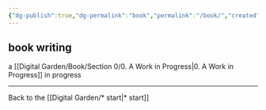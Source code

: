 ```yaml
---
{"dg-publish":true,"dg-permalink":"book","permalink":"/book/","created":"","updated":""}
---
```



## book writing

a [[Digital Garden/Book/Section 0/0. A Work in Progress\|0. A Work in Progress]] in progress

---

Back to the [[Digital Garden/* start\|* start]]
